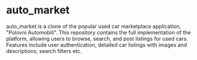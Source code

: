 # auto_market
auto_market is a clone of the popular used car marketplace application, "Polovni Automobili". This repository contains the full implementation of the platform, allowing users to browse, search, and post listings for used cars. Features include user authentication, detailed car listings with images and descriptions, search filters etc.
